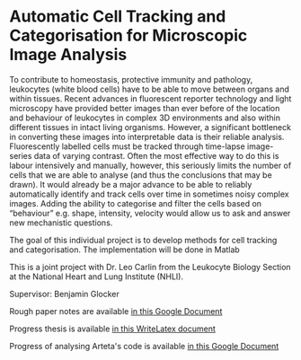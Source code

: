 Automatic Cell Tracking and Categorisation for Microscopic Image Analysis
=============

To contribute to homeostasis, protective immunity and pathology, leukocytes (white blood cells) have to be able to move between organs and within tissues. Recent advances in fluorescent reporter technology and light microscopy have provided better images than ever before of the location and behaviour of leukocytes in complex 3D environments and also within different tissues in intact living organisms. However, a significant bottleneck in converting these images into interpretable data is their reliable analysis. Fluorescently labelled cells must be tracked through time-lapse image-series data of varying contrast. Often the most effective way to do this is labour intensively and manually, however, this seriously limits the number of cells that we are able to analyse (and thus the conclusions that may be drawn). It would already be a major advance to be able to reliably automatically identify and track cells over time in sometimes noisy complex images. Adding the ability to categorise and filter the cells based on “behaviour” e.g. shape, intensity, velocity would allow us to ask and answer new mechanistic questions.

The goal of this individual project is to develop methods for cell tracking and categorisation. The implementation will be done in Matlab

This is a joint project with Dr. Leo Carlin from the Leukocyte Biology Section at the National Heart and Lung Institute (NHLI).

Supervisor: Benjamin Glocker

Rough paper notes are available [in this Google Document](https://docs.google.com/document/d/1KqB5j8V7w5Uy5E0Us5tTD5N76Y7J6eYJCwInA0OH_uA/edit?usp=sharing)

Progress thesis is available [in this WriteLatex document](https://www.writelatex.com/1069176jbdjmg)

Progress of analysing Arteta's code is available [in this Google Document](https://docs.google.com/document/d/1nTW8_QWZoDeh8RpXsDSVcWdKAtrsMsJbyx2A9oYlwvQ/edit?usp=sharing)
